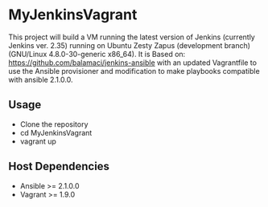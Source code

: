 # MyJenkinsVagrant

This project will build a VM running the latest version of Jenkins (currently Jenkins ver. 2.35) running on Ubuntu Zesty Zapus (development branch) (GNU/Linux 4.8.0-30-generic x86_64). It is Based on: https://github.com/balamaci/jenkins-ansible with an updated Vagrantfile to use the Ansible provisioner and modification to make playbooks compatible with ansible 2.1.0.0.

## Usage

* Clone the repository
* cd MyJenkinsVagrant
* vagrant up

## Host Dependencies

* Ansible >= 2.1.0.0
* Vagrant >= 1.9.0

